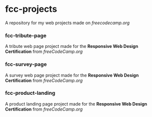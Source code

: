 # fcc-projects
A repository for my web projects made on *freecodecamp.org* 

### fcc-tribute-page

A tribute web page project made for the **Responsive Web Design Certification** from *freeCodeCamp.org*

### fcc-survey-page

A survey web page project made for the **Responsive Web Design Certification** from *freeCodeCamp.org*

### fcc-product-landing

A product landing page project made for the **Responsive Web Design Certification** from *freeCodeCamp.org*
